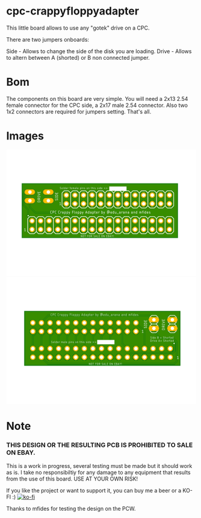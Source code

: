 # cpc-crappyfloppyadapter

This little board allows to use any "gotek" drive on a CPC.

There are two jumpers onboards:

Side - Allows to change the side of the disk you are loading.
Drive - Allows to altern between A (shorted) or B non connected jumper.

# Bom

The components on this board are very simple. You will need a 2x13 2.54 female connector for the CPC side, a 2x17 male 2.54 connector. Also two 1x2 connectors are required for jumpers setting. That's all.
# Images

<img src="https://github.com/arananet/cpc-crappyfloppyadapter/blob/main/images/1.png?raw=true" width="600">
<img src="https://github.com/arananet/cpc-crappyfloppyadapter/blob/main/images/2.png?raw=true" width="600">

# Note

### THIS DESIGN OR THE RESULTING PCB IS PROHIBITED TO SALE ON EBAY.

This is a work in progress, several testing must be made but it should work as is. I take no responsibiltiy for any damage to any equipment that results from the use of this board. USE AT YOUR OWN RISK!

If you like the project or want to support it, you can buy me a beer or a KO-FI :) 
[![ko-fi](https://www.ko-fi.com/img/githubbutton_sm.svg)](https://ko-fi.com/H2H51MPWG)

Thanks to mfides for testing the design on the PCW.

